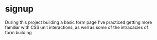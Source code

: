 # signup

During this project building a basic form page I've practiced getting more familiar with CSS unit interactions, as well as some of the intracacies of form building 